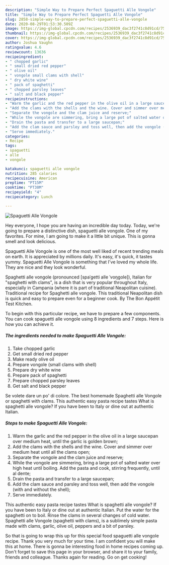 ```yaml
---
description: "Simple Way to Prepare Perfect Spaguetti Alle Vongole"
title: "Simple Way to Prepare Perfect Spaguetti Alle Vongole"
slug: 2858-simple-way-to-prepare-perfect-spaguetti-alle-vongole
date: 2020-08-29T01:53:30.509Z
image: https://img-global.cpcdn.com/recipes/2536939_dac3f2741c8d91cd/751x532cq70/spaguetti-alle-vongole-recipe-main-photo.jpg
thumbnail: https://img-global.cpcdn.com/recipes/2536939_dac3f2741c8d91cd/751x532cq70/spaguetti-alle-vongole-recipe-main-photo.jpg
cover: https://img-global.cpcdn.com/recipes/2536939_dac3f2741c8d91cd/751x532cq70/spaguetti-alle-vongole-recipe-main-photo.jpg
author: Joshua Vaughn
ratingvalue: 4.6
reviewcount: 13636
recipeingredient:
- " chopped garlic"
- " small dried red pepper"
- " olive oil"
- " vongole small clams with shell"
- " dry white wine"
- " pack of spaghetti"
- " chopped parsley leaves"
- " salt and black pepper"
recipeinstructions:
- "Warm the garlic and the red pepper in the olive oil in a large saucepan over medium heat, until the garlic is golden brown;"
- "Add the clams with the shells and the wine. Cover and simmer over medium heat until all the clams open;"
- "Separate the vongole and the clam juice and reserve;"
- "While the vongole are simmering, bring a large pot of salted water over high heat until boiling. Add the pasta and cook, stirring frequently, until al dente;"
- "Drain the pasta and transfer to a large saucepan;"
- "Add the clam sauce and parsley and toss well, then add the vongole (with and without the shell);"
- "Serve immediately."
categories:
- Recipe
tags:
- spaguetti
- alle
- vongole

katakunci: spaguetti alle vongole 
nutrition: 285 calories
recipecuisine: American
preptime: "PT15M"
cooktime: "PT30M"
recipeyield: "4"
recipecategory: Lunch

---
```



![Spaguetti Alle Vongole](https://img-global.cpcdn.com/recipes/2536939_dac3f2741c8d91cd/751x532cq70/spaguetti-alle-vongole-recipe-main-photo.jpg)

Hey everyone, I hope you are having an incredible day today. Today, we're going to prepare a distinctive dish, spaguetti alle vongole. One of my favorites. For mine, I am going to make it a little bit unique. This is gonna smell and look delicious.

Spaguetti Alle Vongole is one of the most well liked of recent trending meals on earth. It is appreciated by millions daily. It's easy, it's quick, it tastes yummy. Spaguetti Alle Vongole is something that I've loved my whole life. They are nice and they look wonderful.

Spaghetti alle vongole (pronounced [spaˈɡetti alle ˈvoŋɡole]), Italian for &#34;spaghetti with clams&#34;, is a dish that is very popular throughout Italy, especially in Campania (where it is part of traditional Neapolitan cuisine). Traditional recipe for Spaghetti alle vongole. This traditional Neapolitan dish is quick and easy to prepare even for a beginner cook. By The Bon Appétit Test Kitchen.


To begin with this particular recipe, we have to prepare a few components. You can cook spaguetti alle vongole using 8 ingredients and 7 steps. Here is how you can achieve it.

<!--inarticleads1-->

##### The ingredients needed to make Spaguetti Alle Vongole:

1. Take  chopped garlic
1. Get  small dried red pepper
1. Make ready  olive oil
1. Prepare  vongole (small clams with shell)
1. Prepare  dry white wine
1. Prepare  pack of spaghetti
1. Prepare  chopped parsley leaves
1. Get  salt and black pepper


Se volete dare un po&#39; di colore. The best homemade Spaghetti alle Vongole or spaghetti with clams. This authentic easy pasta recipe tastes What is spaghetti alle vongole? If you have been to Italy or dine out at authentic Italian. 

<!--inarticleads2-->

##### Steps to make Spaguetti Alle Vongole:

1. Warm the garlic and the red pepper in the olive oil in a large saucepan over medium heat, until the garlic is golden brown;
1. Add the clams with the shells and the wine. Cover and simmer over medium heat until all the clams open;
1. Separate the vongole and the clam juice and reserve;
1. While the vongole are simmering, bring a large pot of salted water over high heat until boiling. Add the pasta and cook, stirring frequently, until al dente;
1. Drain the pasta and transfer to a large saucepan;
1. Add the clam sauce and parsley and toss well, then add the vongole (with and without the shell);
1. Serve immediately.


This authentic easy pasta recipe tastes What is spaghetti alle vongole? If you have been to Italy or dine out at authentic Italian. Put the water for the spaghetti on to boil. Rinse the clams in several changes of cold water. Spaghetti alle Vongole (spaghetti with clams), is a sublimely simple pasta made with clams, garlic, olive oil, peppers and a bit of parsley. 

So that is going to wrap this up for this special food spaguetti alle vongole recipe. Thank you very much for your time. I am confident you will make this at home. There is gonna be interesting food in home recipes coming up. Don't forget to save this page in your browser, and share it to your family, friends and colleague. Thanks again for reading. Go on get cooking!
